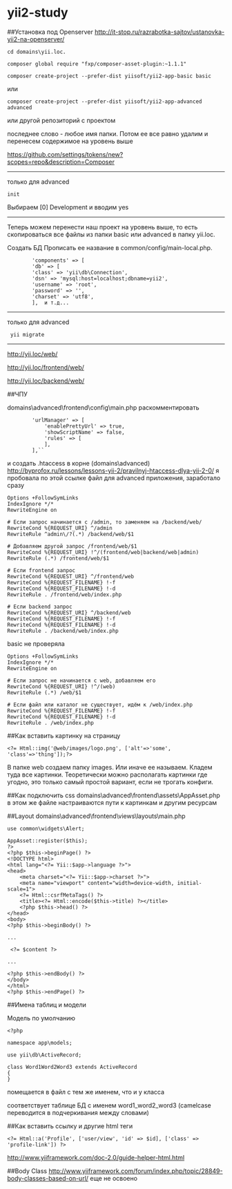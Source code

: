 # yii2-study

##Установка под Openserver
http://it-stop.ru/razrabotka-sajtov/ustanovka-yii2-na-openserver/

```
cd domains\yii.loc.

composer global require "fxp/composer-asset-plugin:~1.1.1"

composer create-project --prefer-dist yiisoft/yii2-app-basic basic
```
или
```
composer create-project --prefer-dist yiisoft/yii2-app-advanced advanced
```
или
другой репозиторий с проектом

последнее слово - любое имя папки. Потом ее все равно удалим и перенесем содержимое на уровень выше

https://github.com/settings/tokens/new?scopes=repo&description=Composer

___
только для advanced
```
init
```
Выбираем [0] Development и вводим yes 
___

Теперь можем перенести наш проект на уровень выше, то есть скопироваться все файлы из папки basic или advanced в папку yii.loc.

Создать БД
Прописать ее название в common/config/main-local.php. 
```
        'components' => [
        'db' => [
        'class' => 'yii\db\Connection',
        'dsn' => 'mysql:host=localhost;dbname=yii2',
        'username' => 'root',
        'password' => '',
        'charset' => 'utf8',
        ],  и т.д...
```
 
 ___
 только для advanced
```
 yii migrate
```
___

http://yii.loc/web/

http://yii.loc/frontend/web/

http://yii.loc/backend/web/

##ЧПУ

domains\advanced\frontend\config\main.php
раскомментировать
```
        'urlManager' => [
            'enablePrettyUrl' => true,
            'showScriptName' => false,
            'rules' => [
            ],
        ],``
```
и создать .htaccess в корне (domains\advanced\)
http://byprofox.ru/lessons/lessons-yii-2/pravilnyj-htaccess-dlya-yii-2-0/
я пробовала по этой ссылке файл для advanced приложения, заработало сразу
```
Options +FollowSymLinks
IndexIgnore */*
RewriteEngine on
 
# Если запрос начинается с /admin, то заменяем на /backend/web/
RewriteCond %{REQUEST_URI} ^/admin
RewriteRule ^admin\/?(.*) /backend/web/$1
 
# Добавляем другой запрос /frontend/web/$1
RewriteCond %{REQUEST_URI} !^/(frontend/web|backend/web|admin)
RewriteRule (.*) /frontend/web/$1
 
# Если frontend запрос
RewriteCond %{REQUEST_URI} ^/frontend/web
RewriteCond %{REQUEST_FILENAME} !-f
RewriteCond %{REQUEST_FILENAME} !-d
RewriteRule . /frontend/web/index.php
 
# Если backend запрос
RewriteCond %{REQUEST_URI} ^/backend/web
RewriteCond %{REQUEST_FILENAME} !-f
RewriteCond %{REQUEST_FILENAME} !-d
RewriteRule . /backend/web/index.php
```
basic не проверяла
```
Options +FollowSymLinks
IndexIgnore */*
RewriteEngine on
 
# Если запрос не начинается с web, добавляем его
RewriteCond %{REQUEST_URI} !^/(web)
RewriteRule (.*) /web/$1
 
# Если файл или каталог не существует, идём к /web/index.php
RewriteCond %{REQUEST_FILENAME} !-f
RewriteCond %{REQUEST_FILENAME} !-d
RewriteRule . /web/index.php
```
##Как вставить картинку на страницу
```
<?= Html::img('@web/images/logo.png', ['alt'=>'some', 'class'=>'thing']);?> 
```
В папке web создаем папку images. Или иначе ее называем. Кладем туда все картинки.
Теоретически можно располагать картинки где угодно, это только самый простой вариант, если не трогать конфиги. 

##Как подключить css
domains\advanced\frontend\assets\AppAsset.php
в этом же файле настраиваются пути к картинкам и другим ресурсам

##Layout
domains\advanced\frontend\views\layouts\main.php 
```
use common\widgets\Alert;

AppAsset::register($this);
?>
<?php $this->beginPage() ?>
<!DOCTYPE html>
<html lang="<?= Yii::$app->language ?>">
<head>
    <meta charset="<?= Yii::$app->charset ?>">
    <meta name="viewport" content="width=device-width, initial-scale=1">
    <?= Html::csrfMetaTags() ?>
    <title><?= Html::encode($this->title) ?></title>
    <?php $this->head() ?>
</head>
<body>
<?php $this->beginBody() ?>

...

 <?= $content ?>

...

<?php $this->endBody() ?>
</body>
</html>
<?php $this->endPage() ?>
```

##Имена таблиц и модели

Модель по умолчанию
```
<?php

namespace app\models;

use yii\db\ActiveRecord;

class Word1Word2Word3 extends ActiveRecord
{
}
```
помещается в файл с тем же именем, что и у класса

соответствует таблице БД с именем word1_word2_word3 (camelcase переводится в подчеркивания между словами)

##Как вставить ссылку и другие html теги
```
<?= Html::a('Profile', ['user/view', 'id' => $id], ['class' => 'profile-link']) ?>
```
http://www.yiiframework.com/doc-2.0/guide-helper-html.html

##Body Class
http://www.yiiframework.com/forum/index.php/topic/28849-body-classes-based-on-url/
еще не освоено
